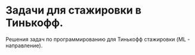 # Задачи для стажировки в Тинькофф.
Решения задач по программированию для Тинькофф стажировки (ML - направление).
